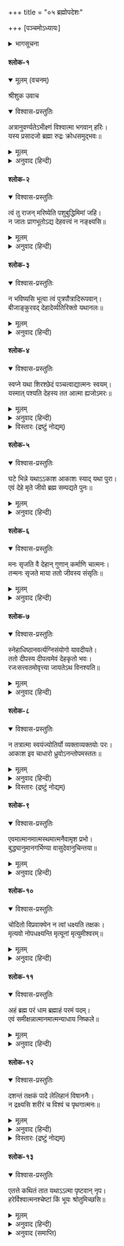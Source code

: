 +++
title = "०५ ब्रह्मोपदेशः"

+++
[पञ्चमोऽध्यायः]



<details><summary>भागसूचना</summary>

श्रीशुकदेवजीका अन्तिम उपदेश
</details>

#### श्लोक-१


<details open><summary>मूलम् (वचनम्)</summary>

श्रीशुक उवाच
</details>

<details open><summary>विश्वास-प्रस्तुतिः</summary>

अत्रानुवर्ण्यतेऽभीक्ष्णं विश्वात्मा भगवान् हरिः।  
यस्य प्रसादजो ब्रह्मा रुद्रः क्रोधसमुद‍्भवः॥
</details>

<details><summary>मूलम्</summary>

अत्रानुवर्ण्यतेऽभीक्ष्णं विश्वात्मा भगवान् हरिः।  
यस्य प्रसादजो ब्रह्मा रुद्रः क्रोधसमुद‍्भवः॥
</details>

<details><summary>अनुवाद (हिन्दी)</summary>

श्रीशुकदेवजी कहते हैं—प्रिय परीक्षित्! इस श्रीमद‍्भागवतमहापुराणमें बार-बार और सर्वत्र विश्वात्मा भगवान् श्रीहरिका ही संकीर्तन हुआ है। ब्रह्मा और रुद्र भी श्रीहरिसे पृथक् नहीं हैं, उन्हींकी प्रसाद-लीला और क्रोध-लीलाकी अभिव्यक्ति हैं॥ १॥
</details>

#### श्लोक-२


<details open><summary>विश्वास-प्रस्तुतिः</summary>

त्वं तु राजन् मरिष्येति पशुबुद्धिमिमां जहि।  
न जातः प्रागभूतोऽद्य देहवत्त्वं न नङ्क्ष्यसि॥
</details>

<details><summary>मूलम्</summary>

त्वं तु राजन् मरिष्येति पशुबुद्धिमिमां जहि।  
न जातः प्रागभूतोऽद्य देहवत्त्वं न नङ्क्ष्यसि॥
</details>

<details><summary>अनुवाद (हिन्दी)</summary>

हे राजन्! अब तुम यह पशुओंकी-सी अविवेकमूलक धारणा छोड़ दो कि मैं मरूँगा; जैसे शरीर पहले नहीं था और अब पैदा हुआ और फिर नष्ट हो जायगा, वैसे ही तुम भी पहले नहीं थे, तुम्हारा जन्म हुआ, तुम मर जाओगे—यह बात नहीं है॥ २॥
</details>

#### श्लोक-३


<details open><summary>विश्वास-प्रस्तुतिः</summary>

न भविष्यसि भूत्वा त्वं पुत्रपौत्रादिरूपवान्।  
बीजाङ्कुरवद् देहादेर्व्यतिरिक्तो यथानलः॥
</details>

<details><summary>मूलम्</summary>

न भविष्यसि भूत्वा त्वं पुत्रपौत्रादिरूपवान्।  
बीजाङ्कुरवद् देहादेर्व्यतिरिक्तो यथानलः॥
</details>

<details><summary>अनुवाद (हिन्दी)</summary>

जैसे बीजसे अंकुर और अंकुरसे बीजकी उत्पत्ति होती है, वैसे ही एक देहसे दूसरे देहकी और दूसरे देहसे तीसरेकी उत्पत्ति होती है। किन्तु तुम न तो किसीसे उत्पन्न हुए हो और न तो आगे पुत्र-पौत्रादिकोंके शरीरके रूपमें उत्पन्न होओगे। अजी, जैसे आग लकड़ीसे सर्वथा अलग रहती है—लकड़ीकी उत्पत्ति और विनाशसे सर्वथा परे, वैसे ही तुम भी शरीर आदिसे सर्वथा अलग हो॥ ३॥
</details>

#### श्लोक-४


<details open><summary>विश्वास-प्रस्तुतिः</summary>

स्वप्ने यथा शिरश्छेदं पञ्चत्वाद्यात्मनः स्वयम्।  
यस्मात् पश्यति देहस्य तत आत्मा ह्यजोऽमरः॥
</details>

<details><summary>मूलम्</summary>

स्वप्ने यथा शिरश्छेदं पञ्चत्वाद्यात्मनः स्वयम्।  
यस्मात् पश्यति देहस्य तत आत्मा ह्यजोऽमरः॥
</details>

<details><summary>अनुवाद (हिन्दी)</summary>

स्वप्नावस्थामें ऐसा मालूम होता है कि मेरा सिर कट गया है और मैं मर गया हूँ, मुझे लोग श्मशानमें जला रहे हैं; परन्तु ये सब शरीरकी ही अवस्थाएँ दीखती हैं, आत्माकी नहीं। देखनेवाला तो उन अवस्थाओंसे सर्वथा परे, जन्म और मृत्युसे रहित, शुद्ध-बुद्ध परमतत्त्वस्वरूप है॥ ४॥
</details>
<details><summary>विस्तारः (द्रष्टुं नोद्यम्)</summary>

॥१-२॥ भूत्वा पुत्रपौत्रादिरूपवान् न च भविष्यसि न पुनर्जननं बीजाङ्कुरन्यायेन सन्तानोत्पादकश्च न भविष्यसीत्यर्थः यथाऽनलः काष्ठादिति शेषः ॥ ३ ॥ स्वप्ने देहादप्यात्माविलक्षण इत्यर्थः ॥ ४ ॥
</details>

#### श्लोक-५


<details open><summary>विश्वास-प्रस्तुतिः</summary>

घटे भिन्ने यथाऽऽकाश आकाशः स्याद् यथा पुरा।  
एवं देहे मृते जीवो ब्रह्म सम्पद्यते पुनः॥
</details>

<details><summary>मूलम्</summary>

घटे भिन्ने यथाऽऽकाश आकाशः स्याद् यथा पुरा।  
एवं देहे मृते जीवो ब्रह्म सम्पद्यते पुनः॥
</details>

<details><summary>अनुवाद (हिन्दी)</summary>

जैसे घड़ा फूट जानेपर आकाश पहलेकी ही भाँति अखण्ड रहता है, परन्तु घटाकाशताकी निवृत्ति हो जानेसे लोगोंको ऐसा प्रतीत होता है कि वह महाकाशसे मिल गया है—वास्तवमें तो वह मिला हुआ था ही, वैसे ही देहपात हो जानेपर ऐसा मालूम पड़ता है मानो जीव ब्रह्म हो गया। वास्तवमें तो वह ब्रह्म था ही, उसकी अब्रह्मता तो प्रतीतिमात्र थी॥ ५॥
</details>

#### श्लोक-६


<details open><summary>विश्वास-प्रस्तुतिः</summary>

मनः सृजति वै देहान् गुणान् कर्माणि चात्मनः।  
तन्मनः सृजते माया ततो जीवस्य संसृतिः॥
</details>

<details><summary>मूलम्</summary>

मनः सृजति वै देहान् गुणान् कर्माणि चात्मनः।  
तन्मनः सृजते माया ततो जीवस्य संसृतिः॥
</details>

<details><summary>अनुवाद (हिन्दी)</summary>

मन ही आत्माके लिये शरीर, विषय और कर्मोंकी कल्पना कर लेता है; और उस मनकी सृष्टि करती है माया (अविद्या)। वास्तवमें माया ही जीवके संसार-चक्रमें पड़नेका कारण है॥ ६॥
</details>

#### श्लोक-७


<details open><summary>विश्वास-प्रस्तुतिः</summary>

स्नेहाधिष्ठानवर्त्यग्निसंयोगो यावदीयते।  
ततो दीपस्य दीपत्वमेवं देहकृतो भवः।  
रजःसत्त्वतमोवृत्त्या जायतेऽथ विनश्यति॥
</details>

<details><summary>मूलम्</summary>

स्नेहाधिष्ठानवर्त्यग्निसंयोगो यावदीयते।  
ततो दीपस्य दीपत्वमेवं देहकृतो भवः।  
रजःसत्त्वतमोवृत्त्या जायतेऽथ विनश्यति॥
</details>

<details><summary>अनुवाद (हिन्दी)</summary>

जबतक तेल, तेल रखनेका पात्र, बत्ती और आगका संयोग रहता है, तभीतक दीपकमें दीपकपना है; वैसे ही उनके ही समान जबतक आत्माका कर्म, मन, शरीर और इनमें रहनेवाले चैतन्याध्यासके साथ सम्बन्ध रहता है तभीतक उसे जन्म-मृत्युके चक्र संसारमें भटकना पड़ता है और रजोगुण, सत्त्वगुण तथा तमोगुणकी वृत्तियोंसे उसे उत्पन्न, स्थित एवं विनष्ट होना पड़ता है॥ ७॥
</details>

#### श्लोक-८


<details open><summary>विश्वास-प्रस्तुतिः</summary>

न तत्रात्मा स्वयंज्योतिर्यो व्यक्ताव्यक्तयोः परः।  
आकाश इव चाधारो ध्रुवोऽनन्तोपमस्ततः॥
</details>

<details><summary>मूलम्</summary>

न तत्रात्मा स्वयंज्योतिर्यो व्यक्ताव्यक्तयोः परः।  
आकाश इव चाधारो ध्रुवोऽनन्तोपमस्ततः॥
</details>

<details><summary>अनुवाद (हिन्दी)</summary>

परन्तु जैसे दीपकके बुझ जानेसे तत्त्वरूप तेजका विनाश नहीं होता, वैसे ही संसारका नाश होनेपर भी स्वयंप्रकाश आत्माका नाश नहीं होता। क्योंकि वह कार्य और कारण, व्यक्त और अव्यक्त सबसे परे है, वह आकाशके समान सबका आधार है, नित्य और निश्चल है, वह अनन्त है। सचमुच आत्माकी उपमा आत्मा ही है॥ ८॥
</details>
<details><summary>विस्तारः (द्रष्टुं नोद्यम्)</summary>

यथा पुरा स्यात् निरुपाधिकः स्यात् एवं जीवो ब्रह्म सम्पद्यते परिशुद्धावस्थो भवतीत्यर्थः । ब्रह्मशब्दोऽत्र मुक्तात्मवाची 'ब्रह्मभूयाय कल्पते, ब्रह्मणो हि प्रतिष्ठाहम्' इति प्रयोगात् ॥ ५ ॥ मनः सृजतीति मनसो देहादिसृष्टिहेतुत्वं पुण्यपापद्वारेत्याह- कर्माणि चेति । माया प्रकृतिः ॥ ६ ॥ एवं देहकृतो भव इति कर्मारब्धदेहेन्द्रियावधिको भवति इत्यर्थः । रजः सत्त्वं तमोवृत्त्या गुणत्रयसंसर्गादात्मनो जन्ममरणादिः स्वतस्तु तद्विलक्षणो नित्य इत्यर्थः ॥ ७ ॥ परो जीवादन्यः ॥ ८ ॥
</details>

#### श्लोक-९


<details open><summary>विश्वास-प्रस्तुतिः</summary>

एवमात्मानमात्मस्थमात्मनैवामृश प्रभो।  
बुद्ध्यानुमानगर्भिण्या वासुदेवानुचिन्तया॥
</details>

<details><summary>मूलम्</summary>

एवमात्मानमात्मस्थमात्मनैवामृश प्रभो।  
बुद्ध्यानुमानगर्भिण्या वासुदेवानुचिन्तया॥
</details>

<details><summary>अनुवाद (हिन्दी)</summary>

हे राजन्! तुम अपनी विशुद्ध एवं विवेकवती बुद्धिको परमात्माके चिन्तनसे भरपूर कर लो और स्वयं ही अपने अन्तरमें स्थित परमात्माका साक्षात्कार करो॥ ९॥
</details>

#### श्लोक-१०


<details open><summary>विश्वास-प्रस्तुतिः</summary>

चोदितो विप्रवाक्येन न त्वां धक्ष्यति तक्षकः।  
मृत्यवो नोपधक्ष्यन्ति मृत्यूनां मृत्युमीश्वरम्॥
</details>

<details><summary>मूलम्</summary>

चोदितो विप्रवाक्येन न त्वां धक्ष्यति तक्षकः।  
मृत्यवो नोपधक्ष्यन्ति मृत्यूनां मृत्युमीश्वरम्॥
</details>

<details><summary>अनुवाद (हिन्दी)</summary>

देखो, तुम मृत्युओंकी भी मृत्यु हो! तुम स्वयं ईश्वर हो। ब्राह्मणके शापसे प्रेरित तक्षक तुम्हें भस्म न कर सकेगा। अजी, तक्षककी तो बात ही क्या, स्वयं मृत्यु और मृत्युओंका समूह भी तुम्हारे पासतक न फटक सकेंगे॥ १०॥
</details>

#### श्लोक-११


<details open><summary>विश्वास-प्रस्तुतिः</summary>

अहं ब्रह्म परं धाम ब्रह्माहं परमं पदम्।  
एवं समीक्षन्नात्मानमात्मन्याधाय निष्कले॥
</details>

<details><summary>मूलम्</summary>

अहं ब्रह्म परं धाम ब्रह्माहं परमं पदम्।  
एवं समीक्षन्नात्मानमात्मन्याधाय निष्कले॥
</details>

<details><summary>अनुवाद (हिन्दी)</summary>

तुम इस प्रकार अनुसंधान—चिन्तन करो कि ‘मैं ही सर्वाधिष्ठान परब्रह्म हूँ। सर्वाधिष्ठान ब्रह्म मैं ही हूँ।’ इस प्रकार तुम अपने-आपको अपने वास्तविक एकरस अनन्त अखण्ड स्वरूपमें स्थित कर लो॥ ११॥
</details>

#### श्लोक-१२


<details open><summary>विश्वास-प्रस्तुतिः</summary>

दशन्तं तक्षकं पादे लेलिहानं विषाननैः।  
न द्रक्ष्यसि शरीरं च विश्वं च पृथगात्मनः॥
</details>

<details><summary>मूलम्</summary>

दशन्तं तक्षकं पादे लेलिहानं विषाननैः।  
न द्रक्ष्यसि शरीरं च विश्वं च पृथगात्मनः॥
</details>

<details><summary>अनुवाद (हिन्दी)</summary>

उस समय अपनी विषैली जीभ लपलपाता हुआ, अपने होठोंके कोने चाटता हुआ तक्षक आये और अपने विषपूर्ण मुखोंसे तुम्हारे पैरोंमें डस ले—कोई परवा नहीं। तुम अपने आत्मस्वरूपमें स्थित होकर इस शरीरको—और तो क्या, सारे विश्वको भी अपनेसे पृथक् न देखोगे॥ १२॥
</details>
<details><summary>विस्तारः (द्रष्टुं नोद्यम्)</summary>

परमात्मानं जीवम् आत्मस्थं परमात्मस्थम् ॥ ९ ॥ न त्वां धक्ष्यति तव दाहवेदना भविष्यतीत्यर्थः । मृत्यव इति ईश्वरो मृत्युः मृत्युं तं यथा मृत्युर्धक्ष्यति एवं तद्भक्तानपि नेत्यर्थः ॥ १० ॥ अहं ब्रह्मेति ब्रह्माहमिति च तात्पर्यभेदेन विशेषणप्रधानो विशेष्यप्रधानश्च निर्देशभेदः परं पदं परमप्राप्यम् ॥ ११ ॥ न द्रक्ष्यसीति भगवत्स्मृत्यादितत्पदं न तथा दुःखादेर्हेतुभूतमन्यन्नवेत्स्यसीत्यर्थः ॥ १२-१३ ॥ 
इति श्रीमद्भागवते महापुराणे द्वादशस्कन्धव्याख्याने श्रीसुदर्शनसूरिकृतशुकपक्षीये पञ्चमोऽध्यायः ॥ ५ ॥
</details>

#### श्लोक-१३


<details open><summary>विश्वास-प्रस्तुतिः</summary>

एतत्ते कथितं तात यथाऽऽत्मा पृष्टवान् नृप।  
हरेर्विश्वात्मनश्चेष्टां किं भूयः श्रोतुमिच्छसि॥
</details>

<details><summary>मूलम्</summary>

एतत्ते कथितं तात यथाऽऽत्मा पृष्टवान् नृप।  
हरेर्विश्वात्मनश्चेष्टां किं भूयः श्रोतुमिच्छसि॥
</details>

<details><summary>अनुवाद (हिन्दी)</summary>

आत्मस्वरूप बेटा परीक्षित्! तुमने विश्वात्मा भगवान‍्की लीलाके सम्बन्धमें जो प्रश्न किया था, उसका उत्तर मैंने दे दिया, अब और क्या सुनना चाहते हो?॥ १३॥
</details>

<details><summary>अनुवाद (समाप्ति)</summary>

इति श्रीमद‍्भागवते महापुराणे पारमहंस्यां संहितायां द्वादशस्कन्धे ब्रह्मोपदेशो नाम पञ्चमोऽध्यायः॥ ५॥
</details>
